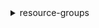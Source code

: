 <details><summary>resource-groups</summary><blockquote>

- **<details><summary>create-group</summary><blockquote>**

  * --name
  * --description
  * --resource-query
  * --tags
  * --configuration
  * --cli-input-json
  * --cli-input-yaml
  * --generate-cli-skeleton


- **<details><summary>delete-group</summary><blockquote>**

  * --group-name
  * --group
  * --cli-input-json
  * --cli-input-yaml
  * --generate-cli-skeleton


- **<details><summary>get-group</summary><blockquote>**

  * --group-name
  * --group
  * --cli-input-json
  * --cli-input-yaml
  * --generate-cli-skeleton


- **<details><summary>get-group-configuration</summary><blockquote>**

  * --group
  * --cli-input-json
  * --cli-input-yaml
  * --generate-cli-skeleton


- **<details><summary>get-group-query</summary><blockquote>**

  * --group-name
  * --group
  * --cli-input-json
  * --cli-input-yaml
  * --generate-cli-skeleton


- **<details><summary>get-tags</summary><blockquote>**

  * --arn
  * --cli-input-json
  * --cli-input-yaml
  * --generate-cli-skeleton


- **<details><summary>group-resources</summary><blockquote>**

  * --group
  * --resource-arns
  * --cli-input-json
  * --cli-input-yaml
  * --generate-cli-skeleton


- **<details><summary>help</summary><blockquote>**

  * 


- **<details><summary>list-group-resources</summary><blockquote>**

  * --group-name
  * --group
  * --filters
  * --cli-input-json
  * --cli-input-yaml
  * --starting-token
  * --page-size
  * --max-items
  * --generate-cli-skeleton


- **<details><summary>list-groups</summary><blockquote>**

  * --filters
  * --cli-input-json
  * --cli-input-yaml
  * --starting-token
  * --page-size
  * --max-items
  * --generate-cli-skeleton


- **<details><summary>put-group-configuration</summary><blockquote>**

  * --group
  * --configuration
  * --cli-input-json
  * --cli-input-yaml
  * --generate-cli-skeleton


- **<details><summary>search-resources</summary><blockquote>**

  * --resource-query
  * --cli-input-json
  * --cli-input-yaml
  * --starting-token
  * --page-size
  * --max-items
  * --generate-cli-skeleton


- **<details><summary>tag</summary><blockquote>**

  * --arn
  * --tags
  * --cli-input-json
  * --cli-input-yaml
  * --generate-cli-skeleton


- **<details><summary>ungroup-resources</summary><blockquote>**

  * --group
  * --resource-arns
  * --cli-input-json
  * --cli-input-yaml
  * --generate-cli-skeleton


- **<details><summary>untag</summary><blockquote>**

  * --arn
  * --keys
  * --cli-input-json
  * --cli-input-yaml
  * --generate-cli-skeleton


- **<details><summary>update-group</summary><blockquote>**

  * --group-name
  * --group
  * --description
  * --cli-input-json
  * --cli-input-yaml
  * --generate-cli-skeleton


- **<details><summary>update-group-query</summary><blockquote>**

  * --group-name
  * --group
  * --resource-query
  * --cli-input-json
  * --cli-input-yaml
  * --generate-cli-skeleton


</blockquote></details>
</blockquote></details>
</blockquote></details>
</blockquote></details>
</blockquote></details>
</blockquote></details>
</blockquote></details>
</blockquote></details>
</blockquote></details>
</blockquote></details>
</blockquote></details>
</blockquote></details>
</blockquote></details>
</blockquote></details>
</blockquote></details>
</blockquote></details>
</blockquote></details>
</blockquote></details>
